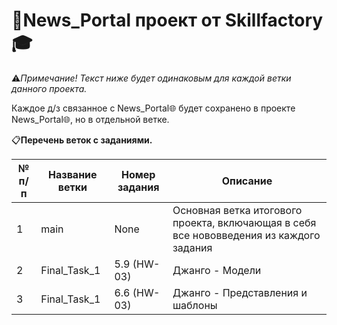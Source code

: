 # 📰News_Portal проект от Skillfactory🎓
⚠️*Примечание! Текст ниже будет одинаковым для каждой ветки данного проекта.*

Каждое д/з связанное с News_Portal🌐 будет сохранено в проекте News_Portal🌐, но в отдельной ветке. 

📋**Перечень веток с заданиями.**

№ п/п| Название ветки| Номер задания| Описание
------------ | ------------ | ------------ | -------------
1| main| None| Основная ветка итогового проекта, включающая в себя все нововведения из каждого задания
2| Final_Task_1| 5.9 (HW-03)| Джанго - Модели
3| Final_Task_1| 6.6 (HW-03)| Джанго - Представления и шаблоны

